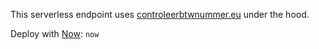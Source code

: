This serverless endpoint uses [controleerbtwnummer.eu](https://controleerbtwnummer.eu) under the hood.

Deploy with [Now](https://zeit.co): `now`
